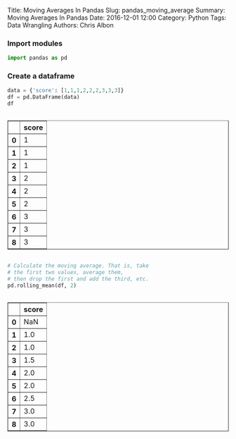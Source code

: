 Title: Moving Averages In Pandas
Slug: pandas_moving_average
Summary: Moving Averages In Pandas
Date: 2016-12-01 12:00
Category: Python
Tags: Data Wrangling
Authors: Chris Albon



### Import modules


```python
import pandas as pd
```

### Create a dataframe 


```python
data = {'score': [1,1,1,2,2,2,3,3,3]}
df = pd.DataFrame(data)
df
```




<div style="max-height:1000px;max-width:1500px;overflow:auto;">
<table border="1" class="dataframe">
  <thead>
    <tr style="text-align: right;">
      <th></th>
      <th>score</th>
    </tr>
  </thead>
  <tbody>
    <tr>
      <th>0</th>
      <td> 1</td>
    </tr>
    <tr>
      <th>1</th>
      <td> 1</td>
    </tr>
    <tr>
      <th>2</th>
      <td> 1</td>
    </tr>
    <tr>
      <th>3</th>
      <td> 2</td>
    </tr>
    <tr>
      <th>4</th>
      <td> 2</td>
    </tr>
    <tr>
      <th>5</th>
      <td> 2</td>
    </tr>
    <tr>
      <th>6</th>
      <td> 3</td>
    </tr>
    <tr>
      <th>7</th>
      <td> 3</td>
    </tr>
    <tr>
      <th>8</th>
      <td> 3</td>
    </tr>
  </tbody>
</table>
</div>




```python
# Calculate the moving average. That is, take
# the first two values, average them, 
# then drop the first and add the third, etc.
pd.rolling_mean(df, 2)
```




<div style="max-height:1000px;max-width:1500px;overflow:auto;">
<table border="1" class="dataframe">
  <thead>
    <tr style="text-align: right;">
      <th></th>
      <th>score</th>
    </tr>
  </thead>
  <tbody>
    <tr>
      <th>0</th>
      <td> NaN</td>
    </tr>
    <tr>
      <th>1</th>
      <td> 1.0</td>
    </tr>
    <tr>
      <th>2</th>
      <td> 1.0</td>
    </tr>
    <tr>
      <th>3</th>
      <td> 1.5</td>
    </tr>
    <tr>
      <th>4</th>
      <td> 2.0</td>
    </tr>
    <tr>
      <th>5</th>
      <td> 2.0</td>
    </tr>
    <tr>
      <th>6</th>
      <td> 2.5</td>
    </tr>
    <tr>
      <th>7</th>
      <td> 3.0</td>
    </tr>
    <tr>
      <th>8</th>
      <td> 3.0</td>
    </tr>
  </tbody>
</table>
</div>


